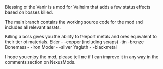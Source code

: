 Blessing of the Vanir is a mod for Valheim that adds a few status effects based on bosses killed.


The main branch contains the working source code for the mod and includes all relevant assets.

Killing a boss gives you the ability to teleport metals and ores equivalent to their tier of materials.
Elder - 
	-copper (including scraps)
	-tin
	-bronze
Bonemass -
	-iron
Moder -
	-silver
Yagluth -
	-blackmetal

I hope you enjoy the mod, please tell me if I can improve it in any way in the comments section on NexusMods.

